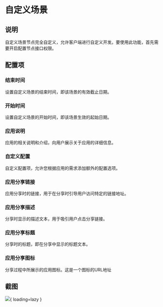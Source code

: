 # 自定义场景

## 说明

自定义场景节点完全自定义，允许客户端进行自定义开发。要使用此功能，首先需要开启配置节点接口权限。

## 配置项

### 结束时间 

设置自定义场景的结束时间，即该场景的有效截止日期。

### 开始时间 

设置自定义场景的开始时间，即该场景生效的起始日期。

### 应用说明 

应用的相关说明和介绍，向用户展示关于应用的详细信息。

### 自定义配置 

自定义配置项，允许您根据应用的需求添加额外的配置选项。

### 应用分享链接 

应用分享时的链接，用于在分享时引导用户访问特定的链接地址。

### 应用分享描述 

分享时显示的描述文本，用于吸引用户点击分享链接。

### 应用分享标题 

分享时的标题，即在分享中显示的标题文本。

### 应用分享图标 

分享过程中所展示的应用图标。这是一个图标的URL地址

## 截图

![](https://docs.oauthapp.com/doc_appsetting_custom/1.png){ loading=lazy }